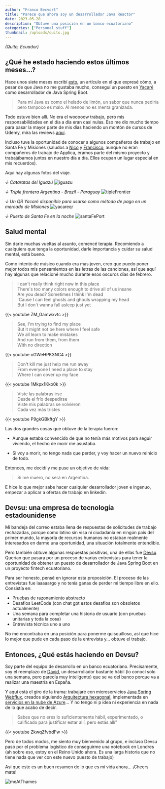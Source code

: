 ```yaml
---
author: "Franco Becvort"
title: "Parece que ahora soy un desarrollador Java Reactor"
date: 2023-05-28
description: "Obtuve una posición en un banco ecuatoriano"
categories: ["Personal stuff"]
thumbnail: /uploads/quito.jpg
---
```


_\(Quito, Ecuador\)_

## ¿Qué he estado haciendo estos últimos meses...?

Hace unos siete meses escribí [esto](/es/blog/2022-11-13-so-it-seems-im-a-java-dev), un artículo en el que expresé cómo, a pesar de que Java no me gustaba mucho, conseguí un puesto en [Yacaré](https://yacare.com/) como desarrollador de Java Spring Boot.

> Para mí Java es como el helado de limón, un sabor que nunca pediría pero tampoco es malo. Al menos no es menta granizada.

Todo estuvo bien allí. No era el wooooow trabajo, pero mis responsabilidades en el día a día eran casi nulas. Eso me dio mucho tiempo para pasar la mayor parte de mis días haciendo un montón de cursos de Udemy, mira las reviews [aquí](/es/categories/courses-review/).

Incluso tuve la oportunidad de conocer a algunos compañeros de trabajo en Santa Fe y Misiones (saludos a [Nico](https://www.linkedin.com/in/nicobrt/) y [Francisco](https://www.linkedin.com/in/francisco-gianotti-82236684/), aunque no eran compañeros de trabajo de Applica, éramos parte del mismo proyecto y trabajábamos juntos en nuestro día a día. Ellos ocupan un lugar especial en mis recuerdos).

Aquí hay algunas fotos del viaje.

_↓ Cataratas del Iguazú_
![iguazu](/uploads/iguazu.jpg)

_↓ Triple frontera Argentina - Brazil - Paraguay_
![tipleFrontier](/uploads/tripleFrontera.jpg)

_↓ Un QR Yacaré disponible para usarse como método de pago en un mercado de Misiones_
![yacareqr](/uploads/yacareqr.jpg)

_↓ Puerto de Santa Fe en la noche_
![santaFePort](/uploads/santaFePort.jpg)


## Salud mental

Sin darle muchas vueltas al asunto, comencé terapia. Recomiendo a cualquiera que tenga la oportunidad, darle importancia y cuidar su salud mental, está bueno.

Como intento de músico cuando era mas joven, creo que puedo poner mejor todos mis pensamientos en las letras de las canciones, así que aquí hay algunas que relacioné mucho durante esos oscuros días de febrero.

> I can't really think right now in this place\
There's too many colors enough to drive all of us insane\
Are you dead? Sometimes I think I'm dead\
'Cause I can feel ghosts and ghouls wrapping my head\
But I don't wanna fall asleep just yet

{{< youtube ZM_Gamwxvtc >}}

> See, I'm trying to find my place\
But it might not be here where I feel safe\
We all learn to make mistakes\
And run from them, from them\
With no direction

{{< youtube oGWeHPK3NC4 >}}

>Don't kill me just help me run away\
From everyone I need a place to stay\
Where I can cover up my face

{{< youtube 1Mkpx1Kko0k >}}

>Viste las palabras irse\
Desde el frío despedirse\
Viste mis palabras se volvieron\
Cada vez más tristes

{{< youtube P9gkGBkftgY >}}

Las dos grandes cosas que obtuve de la terapia fueron:

- Aunque estaba convencido de que no tenía más motivos para seguir viviendo, el hecho de morir me asustaba.

- Si voy a morir, no tengo nada que perder, y voy hacer un nuevo reinicio de todo.

Entonces, me decidí y me puse un objetivo de vida:

> Si me muero, no será en Argentina.

E hice lo que mejor sabe hacer cualquier desarrollador joven e ingenuo, empezar a aplicar a ofertas de trabajo en linkedin.

## Devsu: una empresa de tecnología estadounidense

Mi bandeja del correo estaba llena de respuestas de solicitudes de trabajo rechazadas, porque como latino sin visa ni ciudadanía en ningún país del primer mundo, la mayoría de recursos humanos no estaban realmente interesados ​​en darme una oportunidad, una situación totalmente entendible.

Pero también obtuve algunas respuestas positivas, una de ellas fue [Devsu](https://devsu.com/). Querían que pasara por un proceso de varias entrevistas para tener la oportunidad de obtener un puesto de desarrollador de Java Spring Boot en un proyecto fintech ecuatoriano.

Para ser honesto, pensé en ignorar esta proposición. El proceso de las entrevistas fue laaaaargo y no tenía ganas de perder mi tiempo libre en ello. Consistía en:

- Pruebas de razonamiento abstracto
- Desafios LeetCode (con chat gpt estos desafios son obsoletos actualmente)
- Una semana para completar una historia de usuario (con pruebas unitarias y toda la cosa)
- Entrevista técnica uno a uno

No me encontraba en una posición para ponerme quisquilloso, así que hice lo mejor que pude en cada paso de la entrevista y... obtuve el trabajo.

## Entonces, ¿Qué estás haciendo en Devsu?

Soy parte del equipo de desarrollo en un banco ecuatoriano. Precisamente, soy el reemplazo de [David](https://www.linkedin.com/in/david-cediel-82b9131b0/), un desarrollador bastante hábil (lo conocí solo una semana, pero parecía muy inteligente) que se va del banco porque va a realizar una maestría en España.

Y aquí está el giro de la trama: trabajaré con microservicios [Java Spring Webflux](https://www.baeldung.com/spring-webflux), creados siguiendo [Arquitectura hexagonal](https://medium.com/ssense-tech/hexagonal-architecture-there-are-always-two-sides-to-every-story-bc0780ed7d9c), implementada en [servicios en la nube de Azure](https://azure.microsoft.com)... Y no tengo ni p idea ni experiencia en nada de lo que acabo de decir.

> Sabes que no eres lo suficientemente hábil, experimentado, o calificado para justificar estar allí, pero estás allí"

{{< youtube ZkwqZfvbdFw >}}

Pero de todos modos, me siento muy bienvenido al grupo, e incluso Devsu pasó por el problema logístico de conseguirme una notebook en Londres (ah sobre eso, estoy en el Reino Unido ahora. Es una larga historia que no tiene nada que ver con este nuevo puesto de trabajo)

Así que este es un buen resumen de lo que es mi vida ahora... ¡Cheers mate!

![meAtThames](/uploads/meAtThames.jpg)
